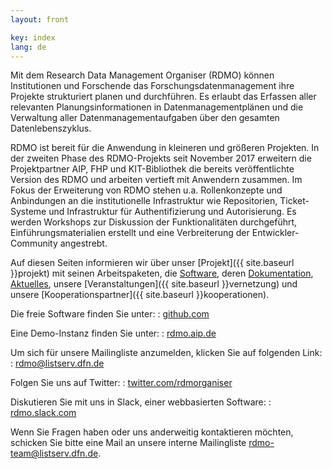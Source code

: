 ```yaml
---
layout: front

key: index
lang: de
---
```


Mit dem Research Data Management Organiser (RDMO) können Institutionen und Forschende das Forschungsdatenmanagement ihre Projekte strukturiert planen und durchführen. Es erlaubt das Erfassen aller relevanten Planungsinformationen in Datenmanagementplänen und die Verwaltung aller Datenmanagementaufgaben über den gesamten Datenlebenszyklus.

RDMO ist bereit für die Anwendung in kleineren und größeren Projekten. In der zweiten Phase des RDMO-Projekts seit November 2017 erweitern die Projektpartner AIP, FHP und KIT-Bibliothek die bereits veröffentlichte Version des RDMO und arbeiten vertieft mit Anwendern zusammen. Im Fokus der Erweiterung von RDMO stehen u.a. Rollenkonzepte und Anbindungen an die institutionelle Infrastruktur wie Repositorien,
Ticket-Systeme und Infrastruktur für Authentifizierung und Autorisierung. Es werden Workshops zur Diskussion der Funktionalitäten durchgeführt, Einführungsmaterialien erstellt und eine Verbreiterung der Entwickler-Community angestrebt.

Auf diesen Seiten informieren wir über unser [Projekt]({{ site.baseurl }}projekt) mit seinen Arbeitspaketen, die [Software]({{site.baseurl}}/software), deren [Dokumentation]({{site.baseurl}}/documentation), [Aktuelles]({{site.baseurl}}/latest),  unsere [Veranstaltungen]({{ site.baseurl }}vernetzung) und unsere [Kooperationspartner]({{ site.baseurl }}kooperationen).

Die freie Software finden Sie unter:
: [github.com](https://github.com/rdmorganiser)

Eine Demo-Instanz finden Sie unter:
: [rdmo.aip.de](https://rdmo.aip.de)

Um sich für unsere Mailingliste anzumelden, klicken Sie auf folgenden Link:
: [rdmo@listserv.dfn.de](https://www.listserv.dfn.de/sympa/info/rdmo)

Folgen Sie uns auf Twitter:
: [twitter.com/rdmorganiser](https://twitter.com/rdmorganiser)

Diskutieren Sie mit uns in Slack, einer webbasierten Software:
: [rdmo.slack.com](https://rdmo.slack.com)
 
Wenn Sie Fragen haben oder uns anderweitig kontaktieren möchten, schicken Sie bitte eine Mail an unsere interne Mailingliste <a href="mailto:rdmo-team@listserv.dfn.de">rdmo-team@listserv.dfn.de</a>.
